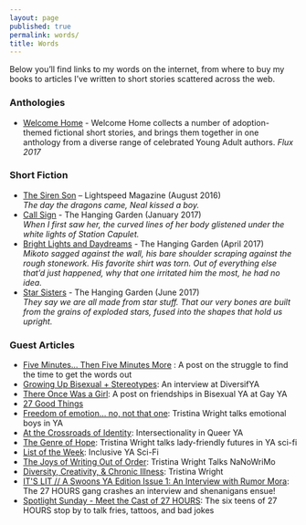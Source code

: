 ```yaml
---
layout: page
published: true
permalink: words/
title: Words
---
```


Below you’ll find links to my words on the internet, from where to buy my books to articles I’ve written to short stories scattered across the web.


### Anthologies  
- [Welcome Home](https://www.goodreads.com/book/show/28902446-welcome-home?ac=1&from_search=true) - Welcome Home collects a number of adoption-themed fictional short stories, and brings them together in one anthology from a diverse range of celebrated Young Adult authors. _Flux 2017_  


### Short Fiction
- [The Siren Son](http://www.lightspeedmagazine.com/fiction/the-siren-son/) – Lightspeed Magazine (August 2016)   
_The day the dragons came, Neal kissed a boy._  
- [Call Sign](http://hanginggardenstories.tumblr.com/post/156578343920/call-sign-by-tristina-wright-when-i-first-saw-her) - The Hanging Garden (January 2017)  
_When I first saw her, the curved lines of her body glistened under the white lights of Station Capulet._  
- [Bright Lights and Daydreams](https://hanginggardenstories.tumblr.com/post/159140152295/bright-lights-and-daydreams-by-tristina-wright) - The Hanging Garden (April 2017)  
_Mikoto sagged against the wall, his bare shoulder scraping against the rough stonework. His favorite shirt was torn. Out of everything else that’d just happened, why that one irritated him the most, he had no idea._  
- [Star Sisters](https://hanginggardenstories.tumblr.com/post/161476695625/star-sisters-by-tristina-wright-they-say-we-are) - The Hanging Garden (June 2017)  
_They say we are all made from star stuff. That our very bones are built from the grains of exploded stars, fused into the shapes that hold us upright._


### Guest Articles
- [Five Minutes... Then Five Minutes More](http://www.yabuccaneers.com/blog/2016/6/9/endurance-five-minutes-then-five-minutes-more) : A post on the struggle to find the time to get the words out
- [Growing Up Bisexual + Stereotypes](http://www.diversifya.com/diversifya/diversifya-tristina-wright/): An interview at DiversifYA
- [There Once Was a Girl](http://www.gayya.org/?p=3083): A post on friendships in Bisexual YA at Gay YA
- [27 Good Things](http://27goodthings.com/2015/10/12/tristina-wright-author/)  
- [Freedom of emotion… no, not that one](http://www.yainterrobang.com/tristina-wright-emotional-boys-ya/): Tristina Wright talks emotional boys in YA  
- [At the Crossroads of Identity](http://www.gayya.org/?p=3984): Intersectionality in Queer YA  
- [The Genre of Hope](http://www.yainterrobang.com/starship-ladies-inclusive-scifi/): Tristina Wright talks lady-friendly futures in YA sci-fi  
- [List of the Week](http://www.yainterrobang.com/inclusive-ya-sci-fi-list/): Inclusive YA Sci-Fi  
- [The Joys of Writing Out of Order](http://www.yainterrobang.com/writing-out-of-order-nanowrimo-2016/): Tristina Wright Talks NaNoWriMo  
- [Diversity, Creativity, & Chronic Illness](http://bloggingonward.com/creativity-chronic-illness-tristina-wright/): Tristina Wright  
- [IT'S LIT // A Swoons YA Edition Issue 1: An Interview with Rumor Mora](http://thebookvoyagers.blogspot.mx/2017/03/its-lit-swoons-ya-edition-issue-1.html): The 27 HOURS gang crashes an interview and shenanigans ensue!  
- [Spotlight Sunday - Meet the Cast of 27 HOURS](https://smallqueerbigopinions.wordpress.com/2017/05/07/spotlight-sunday-meet-the-cast-of-27-hours/): The six teens of 27 HOURS stop by to talk fries, tattoos, and bad jokes
